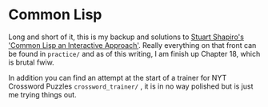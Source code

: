 # Common Lisp

Long and short of it, this is my backup and solutions to [Stuart Shapiro's 'Common Lisp an Interactive Approach'](https://cse.buffalo.edu/~shapiro/Commonlisp/).
Really everything on that front can be found in `practice/` and as of this writing, I am finish up Chapter 18, which is brutal fwiw.

In addition you can find an attempt at the start of a trainer for NYT Crossword Puzzles `crossword_trainer/` , it is in no way polished but is just me trying things out.
